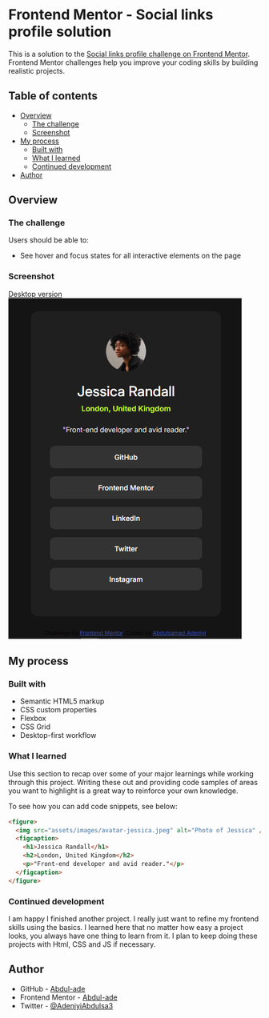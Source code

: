 # Frontend Mentor - Social links profile solution

This is a solution to the [Social links profile challenge on Frontend Mentor](https://www.frontendmentor.io/challenges/social-links-profile-UG32l9m6dQ). Frontend Mentor challenges help you improve your coding skills by building realistic projects.

## Table of contents

- [Overview](#overview)
  - [The challenge](#the-challenge)
  - [Screenshot](#screenshot)
- [My process](#my-process)
  - [Built with](#built-with)
  - [What I learned](#what-i-learned)
  - [Continued development](#continued-development)
- [Author](#author)

## Overview

### The challenge

Users should be able to:

- See hover and focus states for all interactive elements on the page

### Screenshot

[Desktop version](<Screenshot (68).png>)
![Mobile version](<Screenshot (68)-1.png>)

## My process

### Built with

- Semantic HTML5 markup
- CSS custom properties
- Flexbox
- CSS Grid
- Desktop-first workflow

### What I learned

Use this section to recap over some of your major learnings while working through this project. Writing these out and providing code samples of areas you want to highlight is a great way to reinforce your own knowledge.

To see how you can add code snippets, see below:

```html
<figure>
  <img src="assets/images/avatar-jessica.jpeg" alt="Photo of Jessica" />
  <figcaption>
    <h1>Jessica Randall</h1>
    <h2>London, United Kingdom</h2>
    <p>"Front-end developer and avid reader."</p>
  </figcaption>
</figure>
```

### Continued development

I am happy I finished another project. I really just want to refine my frontend skills using the basics. I learned here that no matter how easy a project looks, you always have one thing to learn from it. I plan to keep doing these projects with Html, CSS and JS if necessary.

## Author

- GitHub - [Abdul-ade](https://github.com/Abdul-ade)
- Frontend Mentor - [Abdul-ade](https://www.frontendmentor.io/profile/Abdul-ade)
- Twitter - [@AdeniyiAbdulsa3](https://www.twitter.com/AdeniyiAbdulsa3)
